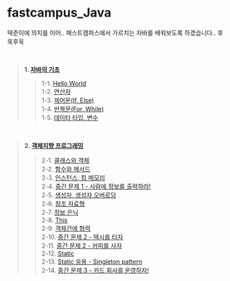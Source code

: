 # fastcampus_Java

택준이에 의지를 이어.. 패스트캠퍼스에서 가르치는 자바를 배워보도록 하겠습니다.. 후욱후욱

<br/>

> **1. [자바의 기초](https://github.com/BackdevHong/fastcampus_Java/tree/main/HelloJava/)<br/>**
>> 1-1. [Hello World](https://github.com/BackdevHong/fastcampus_Java/tree/main/HelloJava/src/hello)<br/>
>> 1-2. [연산자](https://github.com/BackdevHong/fastcampus_Java/tree/main/HelloJava/src/operator)<br/>
>> 1-3. [제어문(If, Else)](https://github.com/BackdevHong/fastcampus_Java/tree/main/HelloJava/src/ifexample)<br/>
>> 1-4. [반복문(For, While)](https://github.com/BackdevHong/fastcampus_Java/tree/main/HelloJava/src/loopexample)<br/>
>> 1-5. [데이터 타입, 변수](https://github.com/BackdevHong/fastcampus_Java/tree/main/HelloJava/src/variableWithDataType)

<br />

> **2. [객체지향 프로그래밍](https://github.com/BackdevHong/fastcampus_Java/tree/main/Object-Oriented%20Programming)<br/>**
>> 2-1. [클래스와 객체](https://github.com/BackdevHong/fastcampus_Java/tree/main/Object-Oriented%20Programming/src/classpart)<br/>
>> 2-2. [함수와 메서드](https://github.com/BackdevHong/fastcampus_Java/tree/main/Object-Oriented%20Programming/src/classpart)<br/>
>> 2-3. [인스턴스, 힙 메모리](https://github.com/BackdevHong/fastcampus_Java/tree/main/Object-Oriented%20Programming/src/classpart)<br/>
>> 2-4. [중간 문제 1 - 사람에 정보를 출력하라!](https://github.com/BackdevHong/fastcampus_Java/tree/main/Object-Oriented%20Programming/src/personinfo)<br/>
>> 2-5. [생성자, 생성자 오버로딩](https://github.com/BackdevHong/fastcampus_Java/tree/main/Object-Oriented%20Programming/src/classpart)<br/>
>> 2-6. [참조 자료형](https://github.com/BackdevHong/fastcampus_Java/tree/main/Object-Oriented%20Programming/src/referance)<br/>
>> 2-7. [정보 은닉](https://github.com/BackdevHong/fastcampus_Java/tree/main/Object-Oriented%20Programming/src/hiding)<br/>
>> 2-8. [This](https://github.com/BackdevHong/fastcampus_Java/tree/main/Object-Oriented%20Programming/src/thisex)<br/>
>> 2-9. [객체간에 협력](https://github.com/BackdevHong/fastcampus_Java/tree/main/Object-Oriented%20Programming/src/cooperation)<br/>
>> 2-10. [중간 문제 2 - 택시를 타자](https://github.com/BackdevHong/fastcampus_Java/tree/main/Object-Oriented%20Programming/src/cooperation)<br/>
>> 2-11. [중간 문제 2 - 커피를 사자](https://github.com/BackdevHong/fastcampus_Java/tree/main/Object-Oriented%20Programming/src/workcoffee)<br/>
>> 2-12. [Static](https://github.com/BackdevHong/fastcampus_Java/tree/main/Object-Oriented%20Programming/src/staticex)<br/>
>> 2-13. [Static 응용 - Singleton pattern](https://github.com/BackdevHong/fastcampus_Java/tree/main/Object-Oriented%20Programming/src/company)<br/>
>> 2-14. [중간 문제 3 - 카드 회사를 운영하자!](https://github.com/BackdevHong/fastcampus_Java/tree/main/Object-Oriented%20Programming/src/cardcompany)<br/>